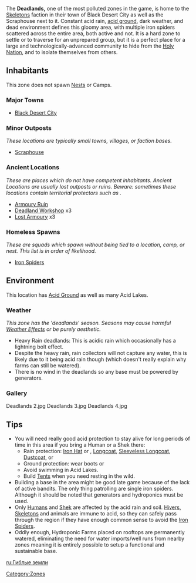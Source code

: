 The **Deadlands,** one of the most polluted zones in the game, is home
to the [Skeletons](Skeletons.md "wikilink") faction in their town of Black
Desert City as well as the Scraphouse next to it. Constant acid rain,
[acid ground](Acid_Ground.md "wikilink"), dark weather, and dead
environment defines this gloomy area, with multiple iron spiders
scattered across the entire area, both active and not. It is a hard zone
to settle or to traverse for an unprepared group, but it is a perfect
place for a large and technologically-advanced community to hide from
the [Holy Nation](02%20-%20Projects%20&%20Wikis/Kenshi/Kenshi%20Wiki/Kenshi%20Wiki%20Template/The_Holy_Nation.md "wikilink"), and to isolate themselves
from others.

## Inhabitants

This zone does not spawn [Nests](Nest.md "wikilink") or Camps.

### Major Towns

- [Black Desert City](Black_Desert_City.md "wikilink")

### Minor Outposts

*These locations are typically small towns, villages, or faction bases.*

- [Scraphouse](Scraphouse.md "wikilink")

### Ancient Locations

*These are places which do not have competent inhabitants. Ancient
Locations are usually lost outposts or ruins. Beware: sometimes these
locations contain territorial protectors such as [](Security_Spider.md).*

- [Armoury Ruin](Armoury_Ruin.md "wikilink")
- [Deadland Workshop](Deadland_Workshop.md "wikilink") x3
- [Lost Armoury](Lost_Armoury.md "wikilink") x3

### Homeless Spawns

*These are squads which spawn without being tied to a location, camp, or
nest. This list is in order of likelihood.*

- [Iron Spiders](Iron_Spider.md "wikilink")

## Environment

This location has [Acid Ground](Acid_Ground.md "wikilink") as well as many
Acid Lakes.

### Weather

*This zone has the 'deadlands' season. Seasons may cause harmful
[Weather Effects](Weather_Effects.md "wikilink") or be purely aesthetic.*

- Heavy Rain deadlands: This is acidic rain which occasionally has a
  lightning bolt effect.
- Despite the heavy rain, rain collectors will not capture any water,
  this is likely due to it being acid rain though (which doesn't really
  explain why farms can still be watered).
- There is no wind in the deadlands so any base must be powered by
  generators.

### Gallery

Deadlands 2.jpg Deadlands 3.jpg Deadlands 4.jpg

## Tips

- You will need really good acid protection to stay alive for long
  periods of time in this area if you bring a Human or a Shek there:
  - Rain protection: [Iron Hat](Iron_Hat.md "wikilink") or [](Ashland_Hat.md), [Longcoat](Longcoat.md "wikilink"),
    [Sleeveless Longcoat](Sleeveless_Longcoat.md "wikilink"),
    [Dustcoat](Dustcoat.md "wikilink"), or [](Sleeveless_Dustcoat.md)
  - Ground protection: wear boots or [](Wooden_Sandals.md)
  - Avoid swimming in Acid Lakes.
  - Build [Tents](Tents.md "wikilink") when you need resting in the wild.
- Building a base in the area might be good late game because of the
  lack of active bandits. The only thing patrolling are single iron
  spiders. Although it should be noted that generators and hydroponics
  must be used.
- Only [Humans](Human.md "wikilink") and [Shek](Shek.md "wikilink") are
  affected by the acid rain and soil. [Hivers](Hive.md "wikilink"),
  [Skeletons](Skeletons.md "wikilink") and animals are immune to acid, so
  they can safely pass through the region if they have enough common
  sense to avoid the [Iron Spiders](Iron_Spider.md "wikilink").
- Oddly enough, Hydroponic Farms placed on rooftops are permanently
  watered, eliminating the need for water imports/well runs from nearby
  zones meaning it is entirely possible to setup a functional and
  sustainable base.

[ru:Гиблые земли](ru:Гиблые_земли "wikilink")

[Category:Zones](Category:Zones "wikilink")